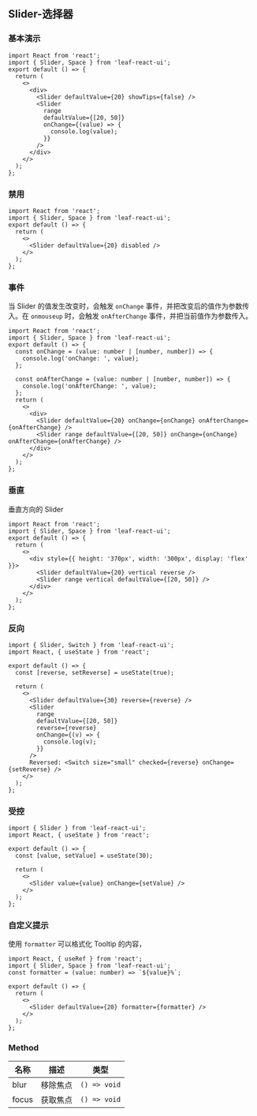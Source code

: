 ## Slider-选择器

### 基本演示

```tsx
import React from 'react';
import { Slider, Space } from 'leaf-react-ui';
export default () => {
  return (
    <>
      <div>
        <Slider defaultValue={20} showTips={false} />
        <Slider
          range
          defaultValue={[20, 50]}
          onChange={(value) => {
            console.log(value);
          }}
        />
      </div>
    </>
  );
};
```

### 禁用

```tsx
import React from 'react';
import { Slider, Space } from 'leaf-react-ui';
export default () => {
  return (
    <>
      <Slider defaultValue={20} disabled />
    </>
  );
};
```

### 事件

当 Slider 的值发生改变时，会触发 `onChange` 事件，并把改变后的值作为参数传入。在 `onmouseup` 时，会触发 `onAfterChange` 事件，并把当前值作为参数传入。

```tsx
import React from 'react';
import { Slider, Space } from 'leaf-react-ui';
export default () => {
  const onChange = (value: number | [number, number]) => {
    console.log('onChange: ', value);
  };

  const onAfterChange = (value: number | [number, number]) => {
    console.log('onAfterChange: ', value);
  };
  return (
    <>
      <div>
        <Slider defaultValue={20} onChange={onChange} onAfterChange={onAfterChange} />
        <Slider range defaultValue={[20, 50]} onChange={onChange} onAfterChange={onAfterChange} />
      </div>
    </>
  );
};
```

### 垂直

垂直方向的 Slider

```tsx
import React from 'react';
import { Slider, Space } from 'leaf-react-ui';
export default () => {
  return (
    <>
      <div style={{ height: '370px', width: '300px', display: 'flex' }}>
        <Slider defaultValue={20} vertical reverse />
        <Slider range vertical defaultValue={[20, 50]} />
      </div>
    </>
  );
};
```

### 反向

```tsx
import { Slider, Switch } from 'leaf-react-ui';
import React, { useState } from 'react';

export default () => {
  const [reverse, setReverse] = useState(true);

  return (
    <>
      <Slider defaultValue={30} reverse={reverse} />
      <Slider
        range
        defaultValue={[20, 50]}
        reverse={reverse}
        onChange={(v) => {
          console.log(v);
        }}
      />
      Reversed: <Switch size="small" checked={reverse} onChange={setReverse} />
    </>
  );
};
```

### 受控

```tsx
import { Slider } from 'leaf-react-ui';
import React, { useState } from 'react';

export default () => {
  const [value, setValue] = useState(30);

  return (
    <>
      <Slider value={value} onChange={setValue} />
    </>
  );
};
```

### 自定义提示

使用 `formatter` 可以格式化 Tooltip 的内容，

```tsx
import React, { useRef } from 'react';
import { Slider, Space } from 'leaf-react-ui';
const formatter = (value: number) => `${value}%`;

export default () => {
  return (
    <>
      <Slider defaultValue={20} formatter={formatter} />
    </>
  );
};
```

<API src="./Slider.tsx">

### Method

| 名称  | 描述     | 类型         |
| ----- | -------- | ------------ |
| blur  | 移除焦点 | `() => void` |
| focus | 获取焦点 | `() => void` |
